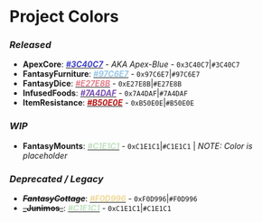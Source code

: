 # Project Colors
### _Released_
- **ApexCore**: [<span style="color:#3C40C7">_**#3C40C7**_</span>](https://www.colorhexa.com/3C40C7) - _AKA Apex-Blue_ - `0x3C40C7`|`#3C40C7` 
- **FantasyFurniture**: [<span style="color:#97C6E7">_**#97C6E7**_</span>](https://www.colorhexa.com/97C6E7) - `0x97C6E7`|`#97C6E7`
- **FantasyDice**: [<span style="color:#E27E8B">_**#E27E8B**_</span>](https://www.colorhexa.com/E27E8B) - `0xE27E8B`|`#E27E8B`
- **InfusedFoods**: [<span style="color:#7A4DAF">_**#7A4DAF**_</span>](https://www.colorhexa.com/7A4DAF) - `0x7A4DAF`|`#7A4DAF`
- **ItemResistance**: [<span style="color:#B50E0E">_**#B50E0E**_</span>](https://www.colorhexa.com/B50E0E) - `0xB50E0E`|`#B50E0E`

### _WIP_
- **FantasyMounts**: [<span style="color:#C1E1C1">_**#C1E1C1**_</span>](https://www.colorhexa.com/C1E1C1) - `0xC1E1C1`|`#C1E1C1` | _NOTE: Color is placeholder_

### _Deprecated / Legacy_
- ~~_**FantasyCottage**_~~: [<span style="color:#F0D996">_**#F0D996**_</span>](https://www.colorhexa.com/F0D996) - `0xF0D996`|`#F0D996`
- ~~**_Junimos**_~~: [<span style="color:#C1E1C1">_**#C1E1C1**_</span>](https://www.colorhexa.com/C1E1C1) - `0xC1E1C1`|`#C1E1C1`
